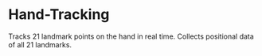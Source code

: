 # Hand-Tracking
Tracks 21 landmark points on the hand in real time. Collects positional data of all 21 landmarks.
